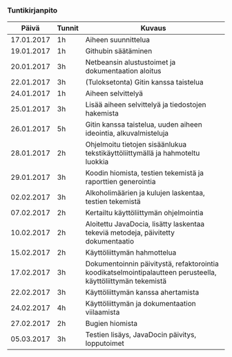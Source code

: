 ### Tuntikirjanpito

Päivä | Tunnit | Kuvaus
----------------- | --------- | ----------
17.01.2017 | 1h | Aiheen suunnittelua
19.01.2017 | 1h | Githubin säätäminen
20.01.2017 | 3h | Netbeansin alustustoimet ja dokumentaation aloitus
22.01.2017 | 3h | (Tuloksetonta) Gitin kanssa taistelua
24.01.2017 | 1h | Aiheen selvittelyä
25.01.2017 | 3h | Lisää aiheen selvittelyä ja tiedostojen hakemista
26.01.2017 | 5h | Gitin kanssa taistelua, uuden aiheen ideointia, alkuvalmisteluja
28.01.2017 | 2h | Ohjelmoitu tietojen sisäänlukua tekstikäyttöliittymällä ja hahmoteltu luokkia
29.01.2017 | 3h | Koodin hiomista, testien tekemistä ja raporttien generointia
02.02.2017 | 3h | Alkoholimäärien ja kulujen laskentaa, testien tekemistä
07.02.2017 | 2h | Kertailtu käyttöliittymän ohjelmointia
10.02.2017 | 2h | Aloitettu JavaDocia, lisätty laskentaa tekeviä metodeja, päivitetty dokumentaatio
15.02.2017 | 2h | Käyttöliittymän hahmottelua
17.02.2017 | 3h | Dokumentoinnin päivitystä, refaktorointia koodikatselmointipalautteen perusteella, käyttöliittymän tekemistä
22.02.2017 | 3h | Käyttöliittymän kanssa ahertamista
24.02.2017 | 4h | Käyttöliittymän ja dokumentaation viilaamista
27.02.2017 | 2h | Bugien hiomista
05.03.2017 | 3h | Testien lisäys, JavaDocin päivitys, lopputoimet 
 


